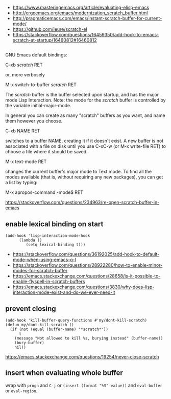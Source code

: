 - https://www.masteringemacs.org/article/evaluating-elisp-emacs
- http://ergoemacs.org/emacs/modernization_scratch_buffer.html
- http://pragmaticemacs.com/emacs/instant-scratch-buffer-for-current-mode/
- https://github.com/ieure/scratch-el
- https://stackoverflow.com/questions/16459350/add-hook-to-emacs-scratch-at-startup/16460812#16460812

##

GNU Emacs default bindings:

C-xb *scratch* RET

or, more verbosely

M-x switch-to-buffer *scratch* RET

The *scratch* buffer is the buffer selected upon startup, and has the major mode Lisp Interaction. Note: the mode for the *scratch* buffer is controlled by the variable initial-major-mode.

In general you can create as many "scratch" buffers as you want, and name them however you choose.

C-xb NAME RET

switches to a buffer NAME, creating it if it doesn't exist. A new buffer is not associated with a file on disk until you use C-xC-w (or M-x write-file RET) to choose a file where it should be saved.

M-x text-mode RET

changes the current buffer's major mode to Text mode. To find all the modes available (that is, without requiring any new packages), you can get a list by typing:

M-x apropos-command -mode$ RET

https://stackoverflow.com/questions/234963/re-open-scratch-buffer-in-emacs

## enable lexical binding on start

```elisp
(add-hook 'lisp-interaction-mode-hook
      (lambda ()
         (setq lexical-binding t)))
```

- https://stackoverflow.com/questions/36192025/add-hook-to-default-mode-when-using-emacs-q-l
- https://stackoverflow.com/questions/28922280/how-to-enable-minor-modes-for-scratch-buffer
- https://emacs.stackexchange.com/questions/28658/is-it-possible-to-enable-flyspell-in-scratch-buffers
- https://emacs.stackexchange.com/questions/3830/why-does-lisp-interaction-mode-exist-and-do-we-ever-need-it

## prevent closing

```elisp
(add-hook 'kill-buffer-query-functions #'my/dont-kill-scratch)
(defun my/dont-kill-scratch ()
  (if (not (equal (buffer-name) "*scratch*"))
      t
    (message "Not allowed to kill %s, burying instead" (buffer-name))
    (bury-buffer)
    nil))
```

https://emacs.stackexchange.com/questions/19254/never-close-scratch

## insert when evaluating whole buffer

wrap with `progn` and `C-j` or `(insert (format "%S" value))` and `eval-buffer` or `eval-region`.
